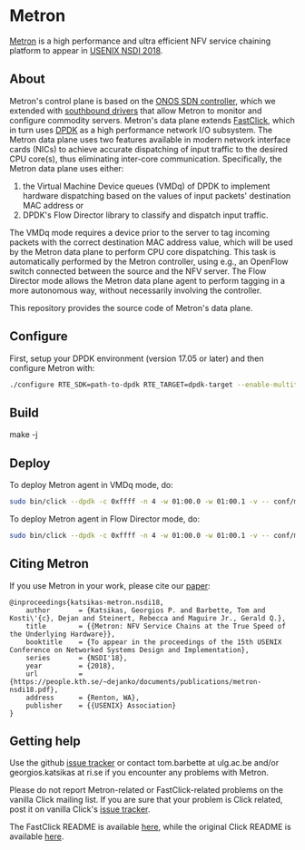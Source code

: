 Metron
=========
[Metron][metron-paper] is a high performance and ultra efficient NFV service chaining platform to appear in [USENIX NSDI 2018][metron-nsdi-page].


About
----
Metron's control plane is based on the [ONOS SDN controller][onos], which we extended with [southbound drivers][metron-driver] that allow Metron to monitor and configure commodity servers.
Metron's data plane extends [FastClick][fastclick], which in turn uses [DPDK][dpdk] as a high performance network I/O subsystem.
The Metron data plane uses two features available in modern network interface cards (NICs) to achieve accurate dispatching of input traffic to the desired CPU core(s), thus eliminating inter-core communication.
Specifically, the Metron data plane uses either:
  1. the Virtual Machine Device queues (VMDq) of DPDK to implement hardware dispatching based on the values of input packets' destination MAC address or
  2. DPDK's Flow Director library to classify and dispatch input traffic.

The VMDq mode requires a device prior to the server to tag incoming packets with the correct destination MAC address value, which will be used by the Metron data plane to perform CPU core dispatching.
This task is automatically performed by the Metron controller, using e.g., an OpenFlow switch connected between the source and the NFV server.
The Flow Director mode allows the Metron data plane agent to perform tagging in a more autonomous way, without necessarily involving the controller.

This repository provides the source code of Metron's data plane.


Configure
----
First, setup your DPDK environment (version 17.05 or later) and then configure Metron with:
```bash
./configure RTE_SDK=path-to-dpdk RTE_TARGET=dpdk-target --enable-multithread --disable-linuxmodule --enable-intel-cpu --enable-user-multithread --verbose CFLAGS="-std=gnu11 -O3" CXXFLAGS="-std=gnu++14 -O3" --disable-dynamic-linking --enable-poll --enable-bound-port-transfer --enable-dpdk --enable-batch --with-netmap=no --enable-zerocopy --enable-dpdk-pool --disable-dpdk-packet --enable-local --enable-nanotimestamp --enable-all-elements --enable-analysis --enable-json
```


Build
----
make -j <coresNb>


Deploy
----
To deploy Metron agent in VMDq mode, do:
```bash
sudo bin/click --dpdk -c 0xffff -n 4 -w 01:00.0 -w 01:00.1 -v -- conf/metron/metron-master-vmdq.conf
```

To deploy Metron agent in Flow Director mode, do:
```bash
sudo bin/click --dpdk -c 0xffff -n 4 -w 01:00.0 -w 01:00.1 -v -- conf/metron/metron-master-flow-director.conf rulesFile=conf/metron/test_nic_rules
```


Citing Metron
----
If you use Metron in your work, please cite our [paper][metron-paper]:
```
@inproceedings{katsikas-metron.nsdi18,
	author       = {Katsikas, Georgios P. and Barbette, Tom and Kosti\'{c}, Dejan and Steinert, Rebecca and Maguire Jr., Gerald Q.},
	title        = {{Metron: NFV Service Chains at the True Speed of the Underlying Hardware}},
	booktitle    = {To appear in the proceedings of the 15th USENIX Conference on Networked Systems Design and Implementation},
	series       = {NSDI'18},
	year         = {2018},
	url          = {https://people.kth.se/~dejanko/documents/publications/metron-nsdi18.pdf},
	address      = {Renton, WA},
	publisher    = {{USENIX} Association}
}
```


Getting help
----
Use the github [issue tracker][fastclick-issue-tracker] or contact tom.barbette at ulg.ac.be and/or
georgios.katsikas at ri.se if you encounter any problems with Metron.

Please do not report Metron-related or FastClick-related problems on the vanilla Click mailing list.
If you are sure that your problem is Click related, post it on vanilla Click's [issue tracker][click-issue-tracker].

The FastClick README is available [here][fastclick-readme], while the original Click README is available [here][click-readme].

[metron-paper]: https://people.kth.se/~dejanko/documents/publications/metron-nsdi18.pdf
[metron-nsdi-page]: https://www.usenix.org/conference/nsdi18/presentation/katsikas
[onos]: https://onosproject.org/
[metron-driver]: https://github.com/opennetworkinglab/onos/tree/master/drivers/server
[fastclick]: https://github.com/tbarbette/fastclick
[dpdk]: https://dpdk.org/
[fastclick-issue-tracker]: https://github.com/tbarbette/fastclick/issues
[click-issue-tracker]: https://github.com/kohler/click/issues
[fastclick-readme]: README.fastclick.md
[click-readme]: README.original.md
